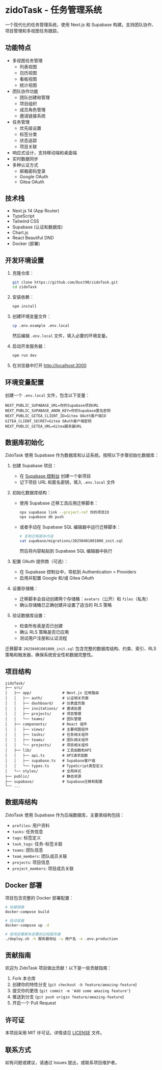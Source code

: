 # zidoTask - 任务管理系统

一个现代化的任务管理系统，使用 Next.js 和 Supabase 构建。支持团队协作、项目管理和多视图任务跟踪。

## 功能特点

- 多视图任务管理
  - 列表视图
  - 日历视图
  - 看板视图
  - 统计视图
- 团队协作功能
  - 团队创建和管理
  - 项目组织
  - 成员角色管理
  - 邀请链接系统
- 任务管理
  - 优先级设置
  - 标签分类
  - 状态追踪
  - 项目关联
- 响应式设计，支持移动端和桌面端
- 实时数据同步
- 多种认证方式
  - 邮箱密码登录
  - Google OAuth
  - Gitea OAuth

## 技术栈

- Next.js 14 (App Router)
- TypeScript
- Tailwind CSS
- Supabase (认证和数据库)
- Chart.js
- React Beautiful DND
- Docker (部署)

## 开发环境设置

1. 克隆仓库：
   ```bash
   git clone https://github.com/Dust90/zidoTask.git
   cd zidoTask
   ```

2. 安装依赖：
   ```bash
   npm install
   ```

3. 创建环境变量文件：
   ```bash
   cp .env.example .env.local
   ```
   然后编辑 `.env.local` 文件，填入必要的环境变量。

4. 启动开发服务器：
   ```bash
   npm run dev
   ```

5. 在浏览器中打开 [http://localhost:3000](http://localhost:3000)


## 环境变量配置

创建一个 `.env.local` 文件，包含以下变量：

```
NEXT_PUBLIC_SUPABASE_URL=你的Supabase项目URL
NEXT_PUBLIC_SUPABASE_ANON_KEY=你的Supabase匿名密钥
NEXT_PUBLIC_GITEA_CLIENT_ID=Gitea OAuth客户端ID
GITEA_CLIENT_SECRET=Gitea OAuth客户端密钥
NEXT_PUBLIC_GITEA_URL=Gitea服务器URL
```

## 数据库初始化

ZidoTask 使用 Supabase 作为数据库和认证系统。按照以下步骤初始化数据库：

1. 创建 Supabase 项目：
   - 在 [Supabase 控制台](https://app.supabase.io/) 创建一个新项目
   - 记下项目 URL 和匿名密钥，填入 `.env.local` 文件

2. 初始化数据库结构：
   - 使用 Supabase 迁移工具应用迁移脚本：
     ```bash
     npx supabase link --project-ref 你的项目ID
     npx supabase db push
     ```
   - 或者手动在 Supabase SQL 编辑器中运行迁移脚本：
     ```bash
     # 复制迁移脚本内容
     cat supabase/migrations/20250401001000_init.sql
     ```
     然后将内容粘贴到 Supabase SQL 编辑器中执行

3. 配置 OAuth 提供商（可选）：
   - 在 Supabase 控制台中，导航到 Authentication > Providers
   - 启用并配置 Google 和/或 Gitea OAuth

4. 设置存储桶：
   - 迁移脚本会自动创建两个存储桶：`avatars`（公开）和 `files`（私有）
   - 确认存储桶已正确创建并设置了适当的 RLS 策略

5. 验证数据库设置：
   - 检查所有表是否已创建
   - 确认 RLS 策略是否已应用
   - 测试用户注册和认证流程

迁移脚本 `20250401001000_init.sql` 包含完整的数据库结构、约束、索引、RLS 策略和触发器，确保系统安全性和数据完整性。

## 项目结构

```
zidoTask/
├── src/
│   ├── app/              # Next.js 应用路由
│   │   ├── auth/         # 认证相关页面
│   │   ├── dashboard/    # 仪表盘页面
│   │   ├── invitations/  # 邀请处理
│   │   ├── projects/     # 项目管理
│   │   └── teams/        # 团队管理
│   ├── components/       # React 组件
│   │   ├── views/        # 主要视图组件
│   │   ├── tasks/        # 任务相关组件
│   │   ├── teams/        # 团队相关组件
│   │   └── projects/     # 项目相关组件
│   ├── lib/              # 工具函数和API
│   │   ├── api.ts        # API请求函数
│   │   ├── supabase.ts   # Supabase客户端
│   │   └── types.ts      # TypeScript类型定义
│   └── styles/           # 全局样式
├── public/               # 静态资源
├── supabase/             # Supabase迁移和配置
└── ...
```

## 数据库结构

ZidoTask 使用 Supabase 作为后端数据库，主要表结构包括：

- `profiles`: 用户资料
- `tasks`: 任务信息
- `tags`: 标签定义
- `task_tags`: 任务-标签关联
- `teams`: 团队信息
- `team_members`: 团队成员关联
- `projects`: 项目信息
- `project_members`: 项目成员关联

## Docker 部署

项目包含完整的 Docker 部署配置：

```bash
# 构建镜像
docker-compose build

# 启动容器
docker-compose up -d

# 使用部署脚本部署到远程服务器
./deploy.sh -h 服务器地址 -u 用户名 -e .env.production
```

## 贡献指南

欢迎为 ZidoTask 项目做出贡献！以下是一些贡献指南：

1. Fork 本仓库
2. 创建你的特性分支 (`git checkout -b feature/amazing-feature`)
3. 提交你的更改 (`git commit -m 'Add some amazing feature'`)
4. 推送到分支 (`git push origin feature/amazing-feature`)
5. 开启一个 Pull Request

## 许可证

本项目采用 MIT 许可证。详情请见 [LICENSE](./LICENSE) 文件。

## 联系方式

如有问题或建议，请通过 Issues 提出，或联系项目维护者。
